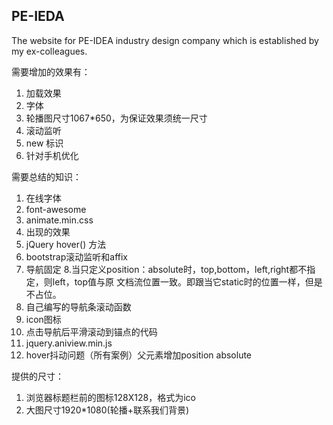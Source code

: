 ## PE-IEDA
The website for PE-IDEA industry design company which is established by my ex-colleagues.

需要增加的效果有：

1. 加载效果
2. 字体
3. 轮播图尺寸1067*650，为保证效果须统一尺寸
4. 滚动监听
4. new 标识
6. 针对手机优化


需要总结的知识：
1. 在线字体
2. font-awesome
3. animate.min.css
4. 出现的效果
5. jQuery hover() 方法
6. bootstrap滚动监听和affix
7. 导航固定
8.当只定义position：absolute时，top,bottom，left,right都不指定，则left，top值与原
文档流位置一致。即跟当它static时的位置一样，但是不占位。
9. 自己编写的导航条滚动函数
10. icon图标
11. 点击导航后平滑滚动到锚点的代码
12. jquery.aniview.min.js
13. hover抖动问题（所有案例）父元素增加position absolute

提供的尺寸：
1. 浏览器标题栏前的图标128X128，格式为ico
2. 大图尺寸1920*1080(轮播+联系我们背景)